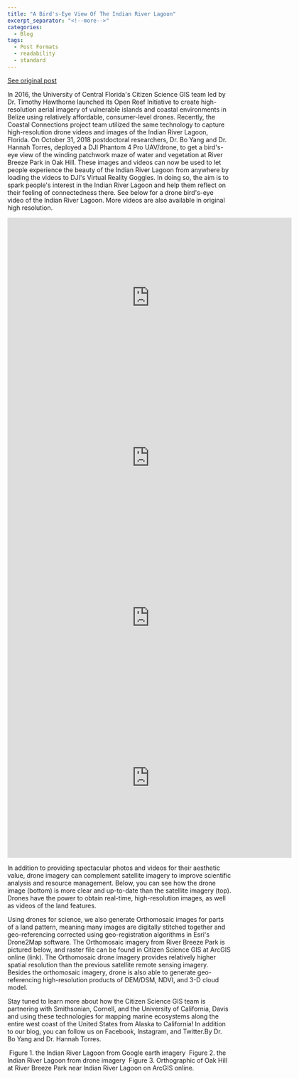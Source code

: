 ```yaml
---
title: "A Bird's-Eye View Of The Indian River Lagoon"
excerpt_separator: "<!--more-->"
categories:
  - Blog
tags:
  - Post Formats
  - readability
  - standard
---
```

[See original post](https://www.citizensciencegis.org/blog/a-birds-eye-view-of-the-indian-river-lagoon?rq=birds)

In 2016, the University of Central Florida's Citizen Science GIS team led by Dr. Timothy Hawthorne launched its Open Reef Initiative to create high-resolution aerial imagery of vulnerable islands and coastal environments in Belize using relatively affordable, consumer-level drones. Recently, the Coastal Connections project team utilized the same technology to capture high-resolution drone videos and images of the Indian River Lagoon, Florida. On October 31, 2018 postdoctoral researchers, Dr. Bo Yang and Dr. Hannah Torres, deployed a DJI Phantom 4 Pro UAV/drone, to get a bird's-eye view of the winding patchwork maze of water and vegetation at River Breeze Park in Oak Hill. These images and videos can now be used to let people experience the beauty of the Indian River Lagoon from anywhere by loading the videos to DJI's Virtual Reality Goggles. In doing so, the aim is to spark people's interest in the Indian River Lagoon and help them reflect on their feeling of connectedness there. See below for a drone bird's-eye video of the Indian River Lagoon. More videos are also available in original high resolution.

<iframe width="640" height="360" src="https://youtu.be/Z0rEA-VbphU" frameborder="0" allowfullscreen></iframe>

<iframe width="640" height="360" src="https://youtu.be/u7RDHmnwMP0" frameborder="0" allowfullscreen></iframe>

<iframe width="640" height="360" src="https://youtu.be/c_HGfb8mZ68" frameborder="0" allowfullscreen></iframe>

<iframe width="640" height="360" src="https://youtu.be/Aiz0mLD8PKg" frameborder="0" allowfullscreen></iframe>

In addition to providing spectacular photos and videos for their aesthetic value, drone imagery can complement satellite imagery to improve scientific analysis and resource management. Below, you can see how the drone image (bottom) is more clear and up-to-date than the satellite imagery (top). Drones have the power to obtain real-time, high-resolution images, as well as videos of the land features.

Using drones for science, we also generate Orthomosaic images for parts of a land pattern, meaning many images are digitally stitched together and geo-referencing corrected using geo-registration algorithms in Esri's Drone2Map software. The Orthomosaic imagery from River Breeze Park is pictured below, and raster file can be found in Citizen Science GIS at ArcGIS online (link). The Orthomosaic drone imagery provides relatively higher spatial resolution than the previous satellite remote sensing imagery. Besides the orthomosaic imagery, drone is also able to generate geo-referencing high-resolution products of DEM/DSM, NDVI, and 3-D cloud model.

Stay tuned to learn more about how the Citizen Science GIS team is partnering with Smithsonian, Cornell, and the University of California, Davis and using these technologies for mapping marine ecosystems along the entire west coast of the United States from Alaska to California! In addition to our blog, you can follow us on Facebook, Instagram, and Twitter.By Dr. Bo Yang and Dr. Hannah Torres.

<img src="{{ site.url }}{{ site.baseurl }}/assets/images/Posts/2018111801.png" alt="">
Figure 1. the Indian River Lagoon from Google earth imagery


<img src="{{ site.url }}{{ site.baseurl }}/assets/images/Posts/2018111802.png" alt="">
Figure 2. the Indian River Lagoon from drone imagery


<img src="{{ site.url }}{{ site.baseurl }}/assets/images/Posts/2018111803.png" alt="">
Figure 3. Orthographic of Oak Hill at River Breeze Park near Indian River Lagoon on ArcGIS online.